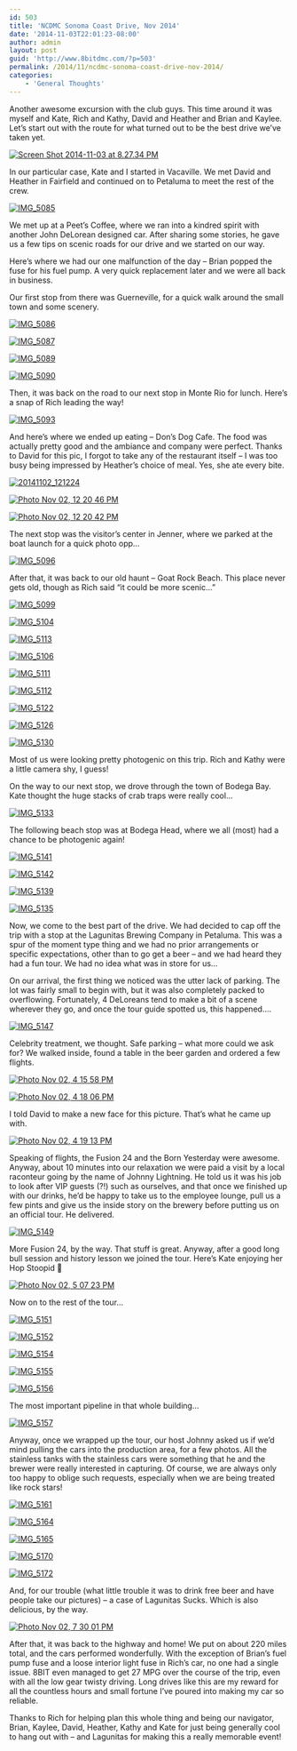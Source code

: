 ```yaml
---
id: 503
title: 'NCDMC Sonoma Coast Drive, Nov 2014'
date: '2014-11-03T22:01:23-08:00'
author: admin
layout: post
guid: 'http://www.8bitdmc.com/?p=503'
permalink: /2014/11/ncdmc-sonoma-coast-drive-nov-2014/
categories:
    - 'General Thoughts'
---
```


Another awesome excursion with the club guys. This time around it was myself and Kate, Rich and Kathy, David and Heather and Brian and Kaylee. Let’s start out with the route for what turned out to be the best drive we’ve taken yet.

[![Screen Shot 2014-11-03 at 8.27.34 PM](/assets/images/2014/11/Screen-Shot-2014-11-03-at-8.27.34-PM-300x160.png)](/8bitdmc/assets/images/2014/11/Screen-Shot-2014-11-03-at-8.27.34-PM.png)

In our particular case, Kate and I started in Vacaville. We met David and Heather in Fairfield and continued on to Petaluma to meet the rest of the crew.

[![IMG_5085](/assets/images/2014/11/IMG_5085-300x225.jpg)](/8bitdmc/assets/images/2014/11/IMG_5085.jpg)

We met up at a Peet’s Coffee, where we ran into a kindred spirit with another John DeLorean designed car. After sharing some stories, he gave us a few tips on scenic roads for our drive and we started on our way.

Here’s where we had our one malfunction of the day – Brian popped the fuse for his fuel pump. A very quick replacement later and we were all back in business.

Our first stop from there was Guerneville, for a quick walk around the small town and some scenery.

[![IMG_5086](/assets/images/2014/11/IMG_5086-300x225.jpg)](/8bitdmc/assets/images/2014/11/IMG_5086.jpg)

[![IMG_5087](/assets/images/2014/11/IMG_5087-e1415077169745-225x300.jpg)](/8bitdmc/assets/images/2014/11/IMG_5087.jpg)

[![IMG_5089](/assets/images/2014/11/IMG_5089-300x225.jpg)](/8bitdmc/assets/images/2014/11/IMG_5089.jpg)

[![IMG_5090](/assets/images/2014/11/IMG_5090-300x225.jpg)](/8bitdmc/assets/images/2014/11/IMG_5090.jpg)

Then, it was back on the road to our next stop in Monte Rio for lunch. Here’s a snap of Rich leading the way!

[![IMG_5093](/assets/images/2014/11/IMG_5093-300x225.jpg)](/8bitdmc/assets/images/2014/11/IMG_5093.jpg)

And here’s where we ended up eating – Don’s Dog Cafe. The food was actually pretty good and the ambiance and company were perfect. Thanks to David for this pic, I forgot to take any of the restaurant itself – I was too busy being impressed by Heather’s choice of meal. Yes, she ate every bite.

[![20141102_121224](/assets/images/2014/11/20141102_121224-300x225.jpg)](/8bitdmc/assets/images/2014/11/20141102_121224.jpg)

[![Photo Nov 02, 12 20 46 PM](/assets/images/2014/11/Photo-Nov-02-12-20-46-PM-e1415080822664-300x225.jpg)](/8bitdmc/assets/images/2014/11/Photo-Nov-02-12-20-46-PM.jpg)

[![Photo Nov 02, 12 20 42 PM](/assets/images/2014/11/Photo-Nov-02-12-20-42-PM-e1415080778605-300x225.jpg)](/8bitdmc/assets/images/2014/11/Photo-Nov-02-12-20-42-PM-e1415080778605.jpg)

The next stop was the visitor’s center in Jenner, where we parked at the boat launch for a quick photo opp…

[![IMG_5096](/assets/images/2014/11/IMG_5096-300x225.jpg)](/8bitdmc/assets/images/2014/11/IMG_5096.jpg)

After that, it was back to our old haunt – Goat Rock Beach. This place never gets old, though as Rich said “it could be more scenic…”

[![IMG_5099](/assets/images/2014/11/IMG_5099-300x225.jpg)](/8bitdmc/assets/images/2014/11/IMG_5099.jpg)

[![IMG_5104](/assets/images/2014/11/IMG_5104-300x225.jpg)](/8bitdmc/assets/images/2014/11/IMG_5104.jpg)

[![IMG_5113](/assets/images/2014/11/IMG_5113-300x225.jpg)](/8bitdmc/assets/images/2014/11/IMG_5113.jpg)

[![IMG_5106](/assets/images/2014/11/IMG_5106-300x225.jpg)](/8bitdmc/assets/images/2014/11/IMG_5106.jpg)

[![IMG_5111](/assets/images/2014/11/IMG_5111-e1415077951184-225x300.jpg)](/8bitdmc/assets/images/2014/11/IMG_5111.jpg)

[![IMG_5112](/assets/images/2014/11/IMG_5112-e1415077973543-225x300.jpg)](/8bitdmc/assets/images/2014/11/IMG_5112.jpg)

[![IMG_5122](/assets/images/2014/11/IMG_5122-e1415078000755-225x300.jpg)](/8bitdmc/assets/images/2014/11/IMG_5122.jpg)

[![IMG_5126](/assets/images/2014/11/IMG_5126-e1415078021107-225x300.jpg)](/8bitdmc/assets/images/2014/11/IMG_5126.jpg)

[![IMG_5130](/assets/images/2014/11/IMG_5130-e1415078040651-225x300.jpg)](/8bitdmc/assets/images/2014/11/IMG_5130.jpg)

Most of us were looking pretty photogenic on this trip. Rich and Kathy were a little camera shy, I guess!

On the way to our next stop, we drove through the town of Bodega Bay. Kate thought the huge stacks of crab traps were really cool…

[![IMG_5133](/assets/images/2014/11/IMG_5133-300x225.jpg)](/8bitdmc/assets/images/2014/11/IMG_5133.jpg)

The following beach stop was at Bodega Head, where we all (most) had a chance to be photogenic again!

[![IMG_5141](/assets/images/2014/11/IMG_5141-300x225.jpg)](/8bitdmc/assets/images/2014/11/IMG_5141.jpg)

[![IMG_5142](/assets/images/2014/11/IMG_5142-300x225.jpg)](/8bitdmc/assets/images/2014/11/IMG_5142.jpg)

[![IMG_5139](/assets/images/2014/11/IMG_5139-300x225.jpg)](/8bitdmc/assets/images/2014/11/IMG_5139.jpg)

[![IMG_5135](/assets/images/2014/11/IMG_5135-300x225.jpg)](/8bitdmc/assets/images/2014/11/IMG_5135.jpg)

Now, we come to the best part of the drive. We had decided to cap off the trip with a stop at the Lagunitas Brewing Company in Petaluma. This was a spur of the moment type thing and we had no prior arrangements or specific expectations, other than to go get a beer – and we had heard they had a fun tour. We had no idea what was in store for us…

On our arrival, the first thing we noticed was the utter lack of parking. The lot was fairly small to begin with, but it was also completely packed to overflowing. Fortunately, 4 DeLoreans tend to make a bit of a scene wherever they go, and once the tour guide spotted us, this happened….

[![IMG_5147](/assets/images/2014/11/IMG_5147-300x225.jpg)](/8bitdmc/assets/images/2014/11/IMG_5147.jpg)

Celebrity treatment, we thought. Safe parking – what more could we ask for? We walked inside, found a table in the beer garden and ordered a few flights.

[![Photo Nov 02, 4 15 58 PM](/assets/images/2014/11/Photo-Nov-02-4-15-58-PM-300x225.jpg)](/8bitdmc/assets/images/2014/11/Photo-Nov-02-4-15-58-PM.jpg)

[![Photo Nov 02, 4 18 06 PM](/assets/images/2014/11/Photo-Nov-02-4-18-06-PM-300x225.jpg)](/8bitdmc/assets/images/2014/11/Photo-Nov-02-4-18-06-PM.jpg)

I told David to make a new face for this picture. That’s what he came up with.

[![Photo Nov 02, 4 19 13 PM](/assets/images/2014/11/Photo-Nov-02-4-19-13-PM-300x225.jpg)](/8bitdmc/assets/images/2014/11/Photo-Nov-02-4-19-13-PM.jpg)

Speaking of flights, the Fusion 24 and the Born Yesterday were awesome. Anyway, about 10 minutes into our relaxation we were paid a visit by a local raconteur going by the name of Johnny Lightning. He told us it was his job to look after VIP guests (?!) such as ourselves, and that once we finished up with our drinks, he’d be happy to take us to the employee lounge, pull us a few pints and give us the inside story on the brewery before putting us on an official tour. He delivered.

[![IMG_5149](/assets/images/2014/11/IMG_5149-300x225.jpg)](/8bitdmc/assets/images/2014/11/IMG_5149.jpg)

More Fusion 24, by the way. That stuff is great. Anyway, after a good long bull session and history lesson we joined the tour. Here’s Kate enjoying her Hop Stoopid 🙂

[![Photo Nov 02, 5 07 23 PM](/assets/images/2014/11/Photo-Nov-02-5-07-23-PM-e1415079825217-225x300.jpg)](/8bitdmc/assets/images/2014/11/Photo-Nov-02-5-07-23-PM-e1415079825217.jpg)

Now on to the rest of the tour…

[![IMG_5151](/assets/images/2014/11/IMG_5151-e1415080024348-225x300.jpg)](/8bitdmc/assets/images/2014/11/IMG_5151-e1415080024348.jpg)

[![IMG_5152](/assets/images/2014/11/IMG_5152-e1415080054490-225x300.jpg)](/8bitdmc/assets/images/2014/11/IMG_5152-e1415080054490.jpg)

[![IMG_5154](/assets/images/2014/11/IMG_5154-300x225.jpg)](/8bitdmc/assets/images/2014/11/IMG_5154.jpg)

[![IMG_5155](/assets/images/2014/11/IMG_5155-300x225.jpg)](/8bitdmc/assets/images/2014/11/IMG_5155.jpg)

[![IMG_5156](/assets/images/2014/11/IMG_5156-300x225.jpg)](/8bitdmc/assets/images/2014/11/IMG_5156.jpg)

The most important pipeline in that whole building…

[![IMG_5157](/assets/images/2014/11/IMG_5157-300x225.jpg)](/8bitdmc/assets/images/2014/11/IMG_5157.jpg)

Anyway, once we wrapped up the tour, our host Johnny asked us if we’d mind pulling the cars into the production area, for a few photos. All the stainless tanks with the stainless cars were something that he and the brewer were really interested in capturing. Of course, we are always only too happy to oblige such requests, especially when we are being treated like rock stars!

[![IMG_5161](/assets/images/2014/11/IMG_5161-300x225.jpg)](/8bitdmc/assets/images/2014/11/IMG_5161.jpg)

[![IMG_5164](/assets/images/2014/11/IMG_5164-300x225.jpg)](/8bitdmc/assets/images/2014/11/IMG_5164.jpg)

[![IMG_5165](/assets/images/2014/11/IMG_5165-e1415080440101-225x300.jpg)](/8bitdmc/assets/images/2014/11/IMG_5165.jpg)

[![IMG_5170](/assets/images/2014/11/IMG_5170-300x225.jpg)](/8bitdmc/assets/images/2014/11/IMG_5170.jpg)

[![IMG_5172](/assets/images/2014/11/IMG_5172-300x225.jpg)](/8bitdmc/assets/images/2014/11/IMG_5172.jpg)

And, for our trouble (what little trouble it was to drink free beer and have people take our pictures) – a case of Lagunitas Sucks. Which is also delicious, by the way.

[![Photo Nov 02, 7 30 01 PM](/assets/images/2014/11/Photo-Nov-02-7-30-01-PM-300x225.jpg)](/8bitdmc/assets/images/2014/11/Photo-Nov-02-7-30-01-PM.jpg)

After that, it was back to the highway and home! We put on about 220 miles total, and the cars performed wonderfully. With the exception of Brian’s fuel pump fuse and a loose interior light fuse in Rich’s car, no one had a single issue. 8BIT even managed to get 27 MPG over the course of the trip, even with all the low gear twisty driving. Long drives like this are my reward for all the countless hours and small fortune I’ve poured into making my car so reliable.

Thanks to Rich for helping plan this whole thing and being our navigator, Brian, Kaylee, David, Heather, Kathy and Kate for just being generally cool to hang out with – and Lagunitas for making this a really memorable event!